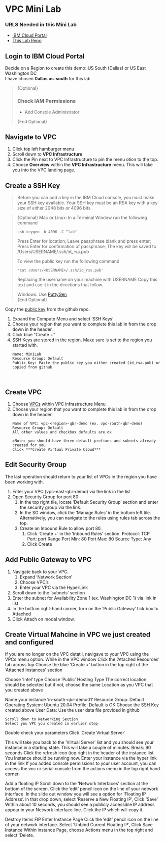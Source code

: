 # VPC Mini Lab
### URLS Needed in this Mini Lab
- [IBM Cloud Portal](http://cloud.ibm.com)
- [This Lab Repo](https://github.com/hslmith/vpc-mini-lab)



## Login to IBM Cloud Portal

Decide on a Region to create this demo: US South (Dallas) or US East Washington DC<br>
I have chosen **Dallas us-south** for this lab 


>{Optional}
>### Check IAM Permissions
> - Add Console Administrator
>
>{End Optional}



## Navigate to VPC
1. Click top left hamburger menu  
2. Scroll down to **VPC Infrastructure**
3. Click the Pin next to VPC Infrastructure to pin the menu otion to the top.
4. Choose **Overview** within the **VPC Infrastructure** menu. This will take you into the VPC landing page.


## Create a SSH Key
>Before you can add a key in the IBM Cloud console, you must make your SSH key available. Your SSH key must be an RSA key with a key size of either 2048 bits or 4096 bits.


>{Optional}
>Mac or Linux:
>In a Terminal Window run the following command
> ```
> ssh-keygen -b 4096 -C “lab"
> ```
>	Press Enter for location;
>	Leave passphrase blank and press enter;
>	Press Enter for confirmation of passphrase;
>The key will be saved to /Users/USERNAME/.ssh/id_rsa.pub
>
>To view the public key run the following command
> ```
> 'cat /Users/<USERNAME>/.ssh/id_rsa.pub'
> ```
>Replacing the username on your machine with USERNAME
> Copy this text and use it in the directions that follow.
>
> Windows: Use [PuttyGen](https://www.ssh.com/academy/ssh/putty/windows/puttygen)<br>
>{End Optional}

Copy the [public key](pubkey_rsa) from the github repo.

1. Expand the Compute Menu and select ‘SSH Keys’
2. Choose your region that you want to complete this lab in from the drop down in the header.
3. Click blue “Create +” 
4. SSH Keys are stored in the region. Make sure is set to the region you started with.
	```
	Name: MiniLab
	Resource Group: Default
	Public Key: Paste the public key you either created (id_rsa.pub) or copied from github
	```

<br>

## Create VPC

1. Choose [VPCs](https://cloud.ibm.com/vpc-ext/network/vpcs) within VPC Infrastructure Menu
2. Choose your region that you want to complete this lab in from the drop down in the header.
	```
	Name of VPC: vpc-<region>-qbr-demo (ex. vpc-south-qbr-demo)
	Resource Group: Default
	All other values and checkbox defaults are ok 

	>Note: you should have three default prefixes and subnets already created for you
	Click ***Create Virtual Private Cloud***
	```

## Edit Security Group
The last operation should return to your list of VPCs in the region you have been working with.<br>
1. Enter your VPC (vpc-east-qbr-demo) via the link in the list
2. Open Security Group for port 80
	1. In the top right tile, locate ‘Default Security Group’ section and enter the security group via the link.
 	2. In the SG window, click the ‘Manage Rules’ in the bottom left tile. Alternatively, you can navigate to the rules using rules tab across the top.
	3. Create an Inbound Rule to allow port 80.
		1. Click ‘Create +’ in the ‘Inbound Rules’ section.
		Protocol: TCP
		Port: port Range
		Port Min: 80
		Port Max: 80
		Source Type: Any
		2. Click Create




## Add Public Gateway to VPC
1. Navigate back to your VPC.
	1. Expand ‘Network Section’
	2. Choose VPC’s
	3. Enter your VPC via the HyperLink
2. Scroll down to the ‘subnets’ section
3. Enter the subnet for Availability Zone 1 (ex. Washington DC 1) via link in list
4. In the bottom right-hand corner, turn on the ‘Public Gateway’ tick box to Attached
5. Click Attach on modal window.

## Create Virtual Mahcine in VPC we just created and configured
If you are no longer on the VPC detatil, navigave to your VPC using the VPCs menu option.
While in the VPC window
Click the ‘Attached Resources’ tab across top
Choose the blue ‘Create +’ button in the top right of the ‘Attached Instances’ section

Choose ‘Intel’ type
Choose ‘Public’ Hosting Type
The correct location should be selected but if not, choose the same Location as you VPC that you created above

Name your instance ‘in-south-qbr-demo01’
Resource Group: Default
Operating System: Ubuntu 20.04
Profile: Default is OK
Choose the SSH Key created above
User Data: Use the user data file provided in github
	
	Scroll down to Networking Section
	Select you VPC you created in earlier step

Double check your parameters
	Click ‘Create Virtual Server’

This will take you back to the ‘Virtual Server’ list and you should see your instance in a starting state.  This will take a couple of minutes. 
Break: 90 seconds
Click the refresh icon <icon> (top right in the header of the instance list.
You Instance should be running now.
Enter your instance via the hyper link in the link 
If you added console permissions to your user account, you can access the vnc or serial console from the actions menu in the top right hand corner.

Add a floating IP
Scroll down to the ‘Network Interfaces’ section at the bottom of the screen.
Click the ‘edit’ pencil icon on the line of your network interface.
In the slide out window you will see a option for ‘Floating IP Address’.  In that drop down, select ‘Reserve a New Floating IP’, Click ‘Save’
Within about 10 seconds, you should see a publicly accessible IP address appear in your Network Interface line.  Click the IP which will copy it.


Destroy Items
FIP
Enter Instance Page	
Click the ‘edit’ pencil icon on the line of your network interface.
Select ‘Unbind Current Floating IP’, Click Save
Instance
	Within instance Page, choose Actions menu in the top right and select ‘Delete.
 














